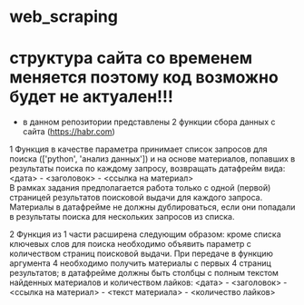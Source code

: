 # web_scraping
# структура сайта со временем меняется поэтому код возможно  будет не актуален!!! 
- в данном репозитории представлены 2 функции сбора данных с сайта (https://habr.com)

1  Функция в качестве параметра принимает список запросов для поиска (['python', 'анализ данных']) и на основе материалов, попавших в результаты поиска по каждому запросу, возвращать датафрейм вида: <дата> - <заголовок> - <ссылка на материал>  
В рамках задания предполагается работа только с одной (первой) страницей результатов поисковой выдачи для каждого запроса. Материалы в датафрейме не должны дублироваться, если они попадали в результаты поиска для нескольких запросов из списка.  

2 Функция из 1 части  расширена следующим образом:
кроме списка ключевых слов для поиска необходимо объявить параметр с количеством страниц поисковой выдачи.  При передаче в функцию аргумента 4 необходимо получить материалы с первых 4 страниц результатов;
в датафрейме должны быть столбцы с полным текстом найденных материалов и количеством лайков:
<дата> - <заголовок> - <ссылка на материал> - <текст материала> - <количество лайков>
